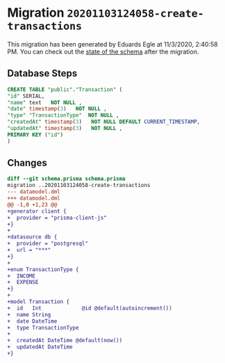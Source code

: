 # Migration `20201103124058-create-transactions`

This migration has been generated by Eduards Egle at 11/3/2020, 2:40:58 PM.
You can check out the [state of the schema](./schema.prisma) after the migration.

## Database Steps

```sql
CREATE TABLE "public"."Transaction" (
"id" SERIAL,
"name" text   NOT NULL ,
"date" timestamp(3)   NOT NULL ,
"type" "TransactionType"  NOT NULL ,
"createdAt" timestamp(3)   NOT NULL DEFAULT CURRENT_TIMESTAMP,
"updatedAt" timestamp(3)   NOT NULL ,
PRIMARY KEY ("id")
)
```

## Changes

```diff
diff --git schema.prisma schema.prisma
migration ..20201103124058-create-transactions
--- datamodel.dml
+++ datamodel.dml
@@ -1,0 +1,23 @@
+generator client {
+  provider = "prisma-client-js"
+}
+
+datasource db {
+  provider = "postgresql"
+  url = "***"
+}
+
+enum TransactionType {
+  INCOME
+  EXPENSE
+}
+
+model Transaction {
+  id   Int             @id @default(autoincrement())
+  name String
+  date DateTime
+  type TransactionType
+
+  createdAt DateTime @default(now())
+  updatedAt DateTime
+}
```


